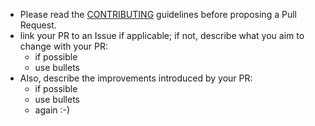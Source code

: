 - Please read the [CONTRIBUTING](https://github.com/Farseer-NMR/FarSeer-NMR/blob/master/CONTRIBUTING.md) guidelines before proposing a Pull Request.
- link your PR to an Issue if applicable; if not, describe what you aim to change with your PR:
    - if possible
    - use bullets
- Also, describe the improvements introduced by your PR:
    - if possible
    - use bullets
    - again :-)
